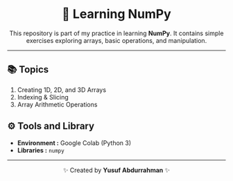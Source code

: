 <h1 align="center">🔢 Learning NumPy</h1>

<p align="center">
This repository is part of my practice in learning <b>NumPy</b>.  
It contains simple exercises exploring arrays, basic operations, and manipulation.
</p>

---

## 📚 Topics
1. Creating 1D, 2D, and 3D Arrays  
2. Indexing & Slicing  
3. Array Arithmetic Operations  

## ⚙️ Tools and Library
- **Environment :** Google Colab (Python 3)  
- **Libraries :** `numpy`

---

<p align="center">✨ Created by <b>Yusuf Abdurrahman</b> ✨</p>
